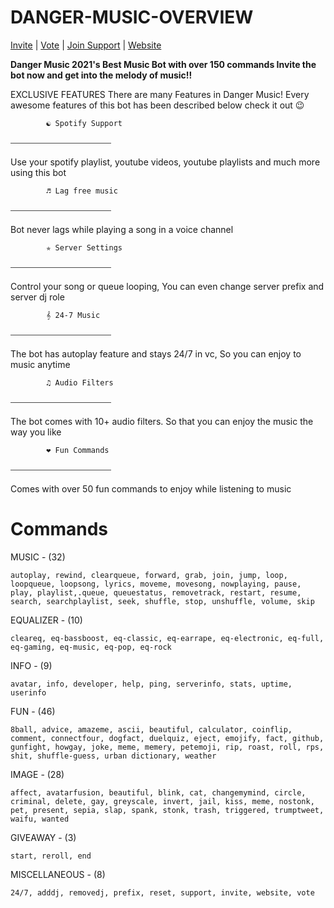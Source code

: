 # DANGER-MUSIC-OVERVIEW

[Invite](https://discord.com/oauth2/authorize?client_id=870618120883150889&permissions=8&scope=bot) | [Vote](https://top.gg/bot/870618120883150889/vote) | [Join Support](https://discord.gg/dQhGWPt2RS) | [Website](https://dangermusic.github.io/)

**Danger Music
2021's Best Music Bot with over 150 commands
Invite the bot now and get into the melody of music!!**

EXCLUSIVE FEATURES
There are many Features in Danger Music! Every awesome features of this bot has been described below check it out 😉



            ☯ Spotify Support
⎯⎯⎯⎯⎯⎯⎯⎯⎯⎯⎯⎯⎯⎯⎯⎯⎯⎯⎯⎯⎯⎯⎯

Use your spotify playlist, youtube videos, youtube playlists and much more using this bot

 
            ♬ Lag free music
⎯⎯⎯⎯⎯⎯⎯⎯⎯⎯⎯⎯⎯⎯⎯⎯⎯⎯⎯⎯⎯⎯⎯

Bot never lags while playing a song in a voice channel‎‏‏‎ ‎‏‏‎ ‎‏‏‎ ‎‏‏‎ ‎‏‏‎ ‎‏‏‎ ‎‏‏‎ ‎‏‏‎ ‎‏‏‎ ‎‏‏‎ ‎‏‏‎ ‎‏‏‎ ‎‏‏‎ ‎‏‏‎ ‎‏‏‎ ‎‏‏‎ ‎‏‏‎ ‎‏‏‎ ‎‏‏‎ ‎‏‏‎ ‎‏‏‎ ‎‏‏‎ ‎‏‏‎ ‎‏‏‎ ‎‏‏‎ ‎‏‏‎ ‎‏‏‎ ‎‏‏‎ ‎‏‏‎ ‎‏‏‎ ‎‏‏‎ ‎‏‏‎ ‎‏‏‎ ‎‏‏‎ ‎‏‏‎ ‎‏‏‎ ‎‏‏‎ ‎‏‏‎ ‎‏‏‎ ‎‏‏‎ ‎‏‏‎ ‎‏‏‎ ‎‏‏‎ ‎‏‏‎ ‎‏‏‎ ‎‏‏‎ ‎‏‏‎

 
            ✯ Server Settings
⎯⎯⎯⎯⎯⎯⎯⎯⎯⎯⎯⎯⎯⎯⎯⎯⎯⎯⎯⎯⎯⎯⎯

Control your song or queue looping, You can even change server prefix and server dj role‏‏‎‎‏‏‎

            𝄞 24-7 Music
⎯⎯⎯⎯⎯⎯⎯⎯⎯⎯⎯⎯⎯⎯⎯⎯⎯⎯⎯⎯⎯⎯⎯

The bot has autoplay feature and stays 24/7 in vc, So you can enjoy to music anytime‏‏‎‎‏‏‎

 
            ♫ Audio Filters
⎯⎯⎯⎯⎯⎯⎯⎯⎯⎯⎯⎯⎯⎯⎯⎯⎯⎯⎯⎯⎯⎯⎯

The bot comes with 10+ audio filters. So that you can enjoy the music the way you like‏

 
            ❤ Fun Commands
⎯⎯⎯⎯⎯⎯⎯⎯⎯⎯⎯⎯⎯⎯⎯⎯⎯⎯⎯⎯⎯⎯⎯

Comes with over 50 fun commands to enjoy while listening to music ‎‏‏‎ ‎‏‏‎ ‎‏‏‎ ‎‏‏‎ ‎‏‏‎ ‎‏‏‎ ‎‏‏‎ ‎‏‏‎ ‎‏‏‎ ‎‏‏‎ ‎‏‏‎ ‎‏‏‎ ‎‏‏‎ ‎‏‏‎ ‎‏‏‎ ‎‏‏‎ ‎‏‏‎ ‎‏‏‎ ‎‏‏‎ ‎‏‏‎ ‎‏‏‎ ‎‏‏‎ ‎‏‏‎ ‎‏‏‎ ‎‏‏‎ ‎‏‏‎ ‎‏‏‎ ‎‏‏‎ ‎‏‏‎ ‎‏‏‎ ‎‏‏‎ ‎‏‏‎ ‎‏‏‎ ‎‏‏‎ ‎‏‏‎ ‎‏‏‎ ‎‏‏‎ ‎‏‏‎ ‎‏‏‎ ‎‏‏‎ ‎‏‏‎ ‎‏‏‎ ‎‏‏‎ ‎‏‏‎ 

# Commands
MUSIC - (32)

```autoplay, rewind, clearqueue, forward, grab, join, jump, loop, loopqueue, loopsong, lyrics, moveme, movesong, nowplaying, pause, play, playlist,.queue, queuestatus, removetrack, restart, resume, search, searchplaylist, seek, shuffle, stop, unshuffle, volume, skip```


EQUALIZER - (10)

```cleareq, eq-bassboost, eq-classic, eq-earrape, eq-electronic, eq-full, eq-gaming, eq-music, eq-pop, eq-rock```  


INFO - (9)

```avatar, info, developer, help, ping, serverinfo, stats, uptime, userinfo```


FUN - (46)

```8ball, advice, amazeme, ascii, beautiful, calculator, coinflip, comment, connectfour, dogfact, duelquiz, eject, emojify, fact, github, gunfight, howgay, joke, meme, memery, petemoji, rip, roast, roll, rps, shit, shuffle-guess, urban dictionary, weather```


IMAGE - (28)

```affect, avatarfusion, beautiful, blink, cat, changemymind, circle, criminal, delete, gay, greyscale, invert, jail, kiss, meme, nostonk, pet, present, sepia, slap, spank, stonk, trash, triggered, trumptweet, waifu, wanted```


GIVEAWAY - (3)

```start, reroll, end```


MISCELLANEOUS - (8)

```24/7, adddj, removedj, prefix, reset, support, invite, website, vote```
